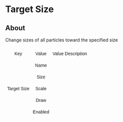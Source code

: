 # Target Size

## About

Change sizes of all particles toward the specified size

<style type="text/css">
.tg  {border-collapse:collapse;border-spacing:0;}
.tg td{border-color:black;border-style:solid;border-width:1px;font-family:Arial, sans-serif;font-size:14px;
  overflow:hidden;padding:10px 5px;word-break:normal;}
.tg th{border-color:black;border-style:solid;border-width:1px;font-family:Arial, sans-serif;font-size:14px;
  font-weight:normal;overflow:hidden;padding:10px 5px;word-break:normal;}
.tg .tg-v0mg{border-color:#ffffff;text-align:center;vertical-align:middle}
</style>
<table class="tg"><thead>
  <tr>
    <th class="tg-v0mg">Key</th>
    <th class="tg-v0mg">Value</th>
    <th class="tg-v0mg">Value Description</th>
  </tr></thead>
<tbody>
  <tr>
    <td class="tg-v0mg" rowspan="5">Target Size</td>
    <td class="tg-v0mg">Name</td>
    <td class="tg-v0mg"></td>
  </tr>
  <tr>
    <td class="tg-v0mg">Size</td>
    <td class="tg-v0mg"></td>
  </tr>
  <tr>
    <td class="tg-v0mg">Scale</td>
    <td class="tg-v0mg"></td>
  </tr>
  <tr>
    <td class="tg-v0mg">Draw</td>
    <td class="tg-v0mg"></td>
  </tr>
  <tr>
    <td class="tg-v0mg">Enabled</td>
    <td class="tg-v0mg"></td>
  </tr>
</tbody>
</table>